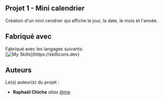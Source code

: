 ## Projet 1 - Mini calendrier

Création d'un  mini cendrier qui affiche le jour, la date, le mois et l'année.

## Fabriqué avec

Fabriqué avec les langages suivants:  
[![My Skills](https://skillicons.dev/icons?i=js,html,css,)](https://skillicons.dev)

## Auteurs
Le(s) auteur(s) du projet :
* **Raphaël Chiche** _alias_ [@me](https://github.com/Raphael-Chiche)
